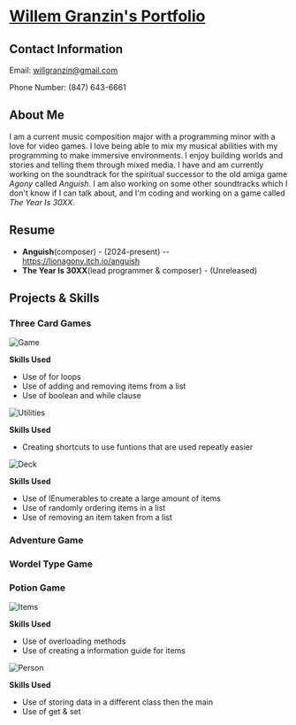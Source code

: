 # <ins>**Willem Granzin's Portfolio**</ins>
## Contact Information
Email: willgranzin@gmail.com

Phone Number: (847) 643-6661

## About Me
I am a current music composition major with a programming minor with a love for video games. I love being able to mix my musical abilities with my programming to make immersive environments. I enjoy building worlds and stories and telling them through mixed media. I have and am currently working on the soundtrack for the spiritual successor to the old amiga game *Agony* called *Anguish*. I am also working on some other soundtracks which I don't know if I can talk about, and I'm coding and working on a game called *The Year Is 30XX*.

## Resume
* **Anguish**(composer) - (2024-present)
-- https://lionagony.itch.io/anguish
* **The Year Is 30XX**(lead programmer & composer) - (Unreleased)

## Projects & Skills

### Three Card Games

![Game](https://github.com/user-attachments/assets/c7588fdd-abdf-4c47-b666-efc47dcb3307)

**Skills Used**
* Use of for loops
* Use of adding and removing items from a list
* Use of boolean and while clause
  
![Utilities](https://github.com/user-attachments/assets/f4b2527a-4e67-4386-80e0-807e0e9d94f9)

**Skills Used**
* Creating shortcuts to use funtions that are used repeatly easier
  
![Deck](https://github.com/user-attachments/assets/472daf74-3e3a-416b-b1a6-35df85108bfb)

**Skills Used**
* Use of IEnumerables to create a large amount of items
* Use of randomly ordering items in a list
* Use of removing an item taken from a list

### Adventure Game

### Wordel Type Game

### Potion Game

![Items](https://github.com/user-attachments/assets/756496b9-1cba-40b5-ba6b-5eb6ab17bf3f)

**Skills Used**
* Use of overloading methods
* Use of creating a information guide for items
  
![Person](https://github.com/user-attachments/assets/5120bc36-c5f4-4293-9b3b-974c8bc6b3a8)

**Skills Used**
* Use of storing data in a different class then the main
* Use of get & set
